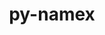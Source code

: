 ---
title: "py-namex"
layout: cache
categories: [package, develop-2024-05-19]
meta: {"versions": ["0.0.8"], "compilers": ["apple-clang@=15.0.0", "gcc@=11.4.0"], "oss": ["ubuntu22.04", "ventura"], "platforms": ["darwin", "linux"], "targets": ["aarch64", "x86_64_v3"], "stacks": ["ml-darwin-aarch64-mps", "ml-linux-x86_64-cpu", "ml-linux-x86_64-cuda", "root"], "num_specs": 3, "num_specs_by_stack": {"root": 3, "ml-darwin-aarch64-mps": 1, "ml-linux-x86_64-cuda": 2, "ml-linux-x86_64-cpu": 2}}
spec_details: [{"hash": "wrhoe3wkbqc7lotqgrpi5ptsyq5f3dvh", "compiler": "apple-clang@=15.0.0", "versions": ["0.0.8"], "os": "ventura", "platform": "darwin", "target": "aarch64", "variants": ["build_system=python_pip"], "stacks": ["root", "ml-darwin-aarch64-mps"], "size": "-", "tarball": "https://binaries.spack.io/releases/develop-2024-05-19/build_cache/darwin-ventura-aarch64/apple-clang-15.0.0/py-namex-0.0.8/darwin-ventura-aarch64-apple-clang-15.0.0-py-namex-0.0.8-wrhoe3wkbqc7lotqgrpi5ptsyq5f3dvh.spack"}, {"hash": "g2dmaq5krysnmhpotqhsphsmsfgvysje", "compiler": "gcc@=11.4.0", "versions": ["0.0.8"], "os": "ubuntu22.04", "platform": "linux", "target": "x86_64_v3", "variants": ["build_system=python_pip"], "stacks": ["ml-linux-x86_64-cuda", "root", "ml-linux-x86_64-cpu"], "size": "-", "tarball": "https://binaries.spack.io/releases/develop-2024-05-19/build_cache/linux-ubuntu22.04-x86_64_v3/gcc-11.4.0/py-namex-0.0.8/linux-ubuntu22.04-x86_64_v3-gcc-11.4.0-py-namex-0.0.8-g2dmaq5krysnmhpotqhsphsmsfgvysje.spack"}, {"hash": "3cheuz5jeqjg2vfepu2nm73ryqyjj7mk", "compiler": "gcc@=11.4.0", "versions": ["0.0.8"], "os": "ubuntu22.04", "platform": "linux", "target": "x86_64_v3", "variants": ["build_system=python_pip"], "stacks": ["ml-linux-x86_64-cuda", "root", "ml-linux-x86_64-cpu"], "size": "-", "tarball": "https://binaries.spack.io/releases/develop-2024-05-19/build_cache/linux-ubuntu22.04-x86_64_v3/gcc-11.4.0/py-namex-0.0.8/linux-ubuntu22.04-x86_64_v3-gcc-11.4.0-py-namex-0.0.8-3cheuz5jeqjg2vfepu2nm73ryqyjj7mk.spack"}]
---